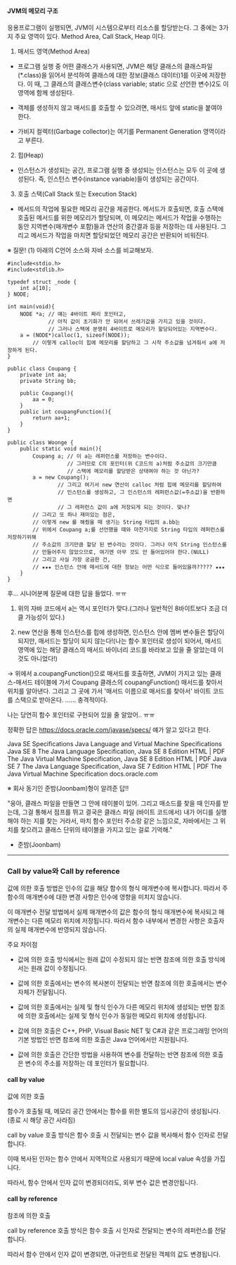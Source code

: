 #### JVM의 메모리 구조
응용프로그램이 실행되면, JVM이 시스템으로부터 리소스를 할당받는다.
그 중에는 3가지 주요 영역이 있다. Method Area, Call Stack, Heap 이다.

1) 매서드 영역(Method Area)
- 프로그램 실행 중 어떤 클래스가 사용되면, JVM은 해당 클래스의 클래스파일(*.class)을 읽어서 분석하여 클래스에 대한 정보(클래스 데이터)1를 이곳에 저장한다. 이 때, 그 클래스의 클래스변수(class variable; static 으로 선언한 변수)2도 이 영역에 함께 생성된다.


- 객체를 생성하지 않고 매서드를 호출할 수 있으려면, 매서드 앞에 static을 붙여야 한다.

- 가비지 컬렉터(Garbage collector)는 여기를 Permanent Generation 영역이라고 부른다.


2) 힙(Heap)

- 인스턴스가 생성되는 공간, 프로그램 실행 중 생성되는 인스턴스는 모두 이 곳에 생성된다. 즉, 인스턴스 변수(instance variable)들이 생성되는 공간이다.


3) 호출 스택(Call Stack 또는 Execution Stack)

- 메서드의 작업에 필요한 메모리 공간을 제공한다. 메서드가 호출되면, 호출 스택에 호출된 메서드를 위한 메모리가 할당되며, 이 메모리는 메서드가 작업을 수행하는 동안 지역변수(매개변수 포함)들과 연산의 중간결과 등을 저장하는 데 사용된다. 그리고 메서드가 작업을 마치면 할당되었던 메모리 공간은 반환되어 비워진다.

※ 질문!
(1) 아래의 C언어 소스와 자바 소스를 비교해보자.

```
#include<stdio.h>
#include<stdlib.h>

typedef struct _node {
	int a[10];
} NODE;

int main(void){
	NODE *a; // 얘는 4바이트 짜리 포인터고,
			 // 아직 값이 초기화가 안 되어서 쓰레기값을 가지고 있을 것이다.
			 // 그러나 스택에 분명히 4바이트로 메모리가 할당되어있는 지역변수다.
	a = (NODE*)calloc(1, sizeof(NODE));
		// 이렇게 calloc이 힙에 메모리를 할당하고 그 시작 주소값을 넘겨줘서 a에 저장하게 된다.
}

```

```
public class Coupang {
	private int aa; 
	private String bb;

	public Coupang(){
		aa = 0;
	}
	public int coupangFunction(){
		return aa+1;
	}
}

public class Woonge {
	public static void main(){
		Coupang a; // 이 a는 레퍼런스를 저장하는 변수이다.
				   // 그러므로 C의 포인터(위 C코드의 a)처럼 주소값의 크기만큼
				   // 스택에 메모리를 할당받은 상태여야 하는 것 아닌가?
		a = new Coupang();
				// 그리고 여기서 new 연산이 calloc 처럼 힙에 메모리를 할당하여
				// 인스턴스를 생성하고, 그 인스턴스의 레퍼런스값(=주소값)을 반환하면
				// 그 레퍼런스 값이 a에 저장되게 되는 것이다. 맞나?
		// 그리고 또 하나 재미있는 점은,
		// 이렇게 new 를 해줬을 때 생기는 String 타입의 a.bb는
		// 위에서 Coupang a;를 선언했을 때와 마찬가지로 String 타입의 레퍼런스를 저장하기위해
		// 주소값의 크기만큼 할당 된 변수라는 것이다. 그러나 아직 String 인스턴스를
		// 만들어주지 않았으므로, 여기엔 아무 것도 안 들어있어야 한다.(NULL)
		// 그리고 사실 가장 궁금한 건,
		// ★★★ 인스턴스 안에 매서드에 대한 정보는 어떤 식으로 들어있을까????? ★★★
	}
}
```

후... 시니어분께 질문에 대한 답을 들었다. ㅠㅠ

1. 위의 자바 코드에서 a는 역시 포인터가 맞다.(그러나 일반적인 8바이트보다 조금 더 클 가능성이 있다.)

2. new 연산을 통해 인스턴스를 힙에 생성하면, 인스턴스 안에 멤버 변수들은 할당이 되지만, 매서드는 할당이 되지 않는다!(나는 함수 포인터로 생성이 되어서, 매서드 영역에 있는 해당 클래스의 매서드 바이너리 코드를 바라보고 있을 줄 알았는데 이것도 아니었다!)


→ 위에서 a.coupangFunction()으로 매서드를 호출하면, JVM이 가지고 있는 클래스-매서드 테이블에 가서 Coupang 클래스의 coupangFunction() 매서드를 찾아서 위치를 알아낸다. 그리고 그 곳에 가서 '매서드 이름으로 매서드를 찾아서' 바이트 코드를 스택으로 받아온다.
......
충격적이다.

나는 당연히 함수 포인터로 구현되어 있을 줄 알았어.. ㅠㅠ

정확한 답은
https://docs.oracle.com/javase/specs/
얘가 알고 있다고 한다.


Java SE Specifications
Java Language and Virtual Machine Specifications Java SE 8 The Java Language Specification, Java SE 8 Edition HTML | PDF The Java Virtual Machine Specification, Java SE 8 Edition HTML | PDF Java SE 7 The Java Language Specification, Java SE 7 Edition HTML | PDF The Java Virtual Machine Specification
docs.oracle.com


※ 회사 동기인 준밤(Joonbam)형이 알려준 답!!

"웅아, 클래스 파일을 만들면 그 안에 테이블이 있어.
그리고 매소드를 찾을 때 인자를 받는데, 그걸 통해서 점프를 뛰고
결국은 클래스 파일 (바이트 코드에서) 내가 어디를 실행해야 하는 지를 찾는 거라서, 마치 함수 포인터 주소랑 같은 느낌으로, 자바에서는 그 위치를 찾으려고 클래스 단위의 테이블을 가지고 있는 걸로 기억해."

- 준밤(Joonbam)


----


### Call by value와 Call by reference

값에 의한 호출 방법은 인수의 값을 해당 함수의 형식 매개변수에 복사합니다. 따라서 주 함수의 매개변수에 대한 변경 사항은 인수에 영향을 미치지 않습니다.

이 매개변수 전달 방법에서 실제 매개변수의 값은 함수의 형식 매개변수에 복사되고 매개변수는 다른 메모리 위치에 저장됩니다. 따라서 함수 내부에서 변경한 사항은 호출자의 실제 매개변수에 반영되지 않습니다.

주요 차이점

- 값에 의한 호출 방식에서는 원래 값이 수정되지 않는 반면 참조에 의한 호출 방식에서는 원래 값이 수정됩니다.

- 값에 의한 호출에서는 변수의 복사본이 전달되는 반면 참조에 의한 호출에서는 변수 자체가 전달됩니다.

- 값에 의한 호출에서는 실제 및 형식 인수가 다른 메모리 위치에 생성되는 반면 참조에 의한 호출에서는 실제 및 형식 인수가 동일한 메모리 위치에 생성됩니다.

- 값에 의한 호출은 C++, PHP, Visual Basic NET 및 C#과 같은 프로그래밍 언어의 기본 방법인 반면 참조에 의한 호출은 Java 언어에서만 지원됩니다.

- 값에 의한 호출은 간단한 방법을 사용하여 변수를 전달하는 반면 참조에 의한 호출은 변수의 주소를 저장하는 데 포인터가 필요합니다.


#### call by value
값에 의한 호출

함수가 호출될 때, 메모리 공간 안에서는 함수를 위한 별도의 임시공간이 생성됩니다. (종료 시 해당 공간 사라짐)

call by value 호출 방식은 함수 호출 시 전달되는 변수 값을 복사해서 함수 인자로 전달합니다.

이때 복사된 인자는 함수 안에서 지역적으로 사용되기 때문에 local value 속성을 가집니다.

따라서, 함수 안에서 인자 값이 변경되더라도, 외부 변수 값은 변경안됩니다.

#### call by reference
참조에 의한 호출

call by reference 호출 방식은 함수 호출 시 인자로 전달되는 변수의 레퍼런스를 전달합니다.

따라서 함수 안에서 인자 값이 변경되면, 아규먼트로 전달된 객체의 값도 변경됩니다.

